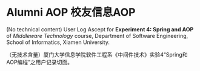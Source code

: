 # Alumni AOP 校友信息AOP

(No technical content) User Log Ascept for **Experiment 4: Spring and AOP** of *Middleware Technology* course, Department of Software Engineering, School of Informatics, Xiamen University.  

（无技术含量）厦门大学信息学院软件工程系《中间件技术》实验4“Spring和AOP编程”之用户记录切面。
